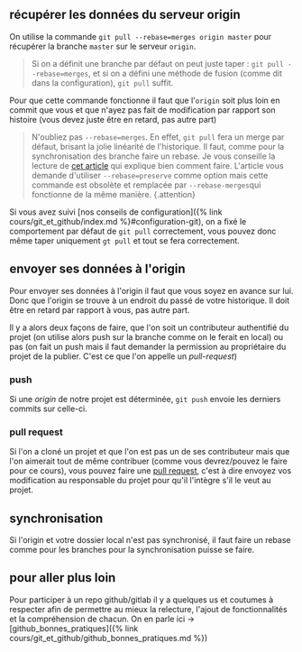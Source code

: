 
## récupérer les données du serveur origin

On utilise la commande `git pull --rebase=merges origin master` pour récupérer la branche `master` sur le serveur `origin`.

> Si on a définit une branche par défaut on peut juste taper : `git pull --rebase=merges`, et si on a défini une méthode de fusion (comme dit dans la configuration), `git pull` suffit.

Pour que cette commande fonctionne il faut que l'`origin` soit plus loin en commit que vous et que n'ayez pas fait de modification par rapport son histoire (vous devez juste être en retard, pas autre part)

> N'oubliez pas `--rebase=merges`. En effet, `git pull` fera un merge par défaut, brisant la jolie linéarité de l'historique. Il faut, comme pour la synchronisation des branche faire un rebase. Je vous conseille la lecture de [cet article](https://delicious-insights.com/fr/articles/bien-utiliser-git-merge-et-rebase/) qui explique bien comment faire. L'article vous demande d'utiliser `--rebase=preserve` comme option mais cette commande est obsolète et remplacée par `--rebase-merges`qui fonctionne de la même manière.
> {.attention}

Si vous avez suivi [nos conseils de configuration]({% link cours/git_et_github/index.md %}#configuration-git), on a fixé le comportement par défaut de `git pull` correctement, vous pouvez donc même taper uniquement `gt pull` et tout se fera correctement.

## envoyer ses données à l'origin

Pour envoyer ses données à l'origin il faut que vous soyez en avance sur lui. Donc que l'origin se trouve à un endroit du passé de votre historique. Il doit être en retard par rapport à vous, pas autre part.

Il y a alors deux façons de faire, que l'on soit un contributeur authentifié du projet (on utilise alors push sur la branche comme on le ferait en local) ou pas (on fait un push mais il faut demander la permission au propriétaire du projet de la publier. C'est ce que l'on appelle un _pull-request_)

### push

Si une _origin_ de notre projet est déterminée, `git push` envoie les derniers commits sur celle-ci.

### pull request

Si l'on a cloné un projet et que l'on est pas un de ses contributeur mais que l'on aimerait tout de même contribuer (comme vous devrez/pouvez le faire pour ce cours), vous pouvez faire une [pull request](http://thelia-school.com/faire-une-pull-request-sur-un-projet-thelia/faire-une-pull-request.html), c'est à dire envoyez vos modification au responsable du projet pour qu'il l'intègre s'il le veut au projet.

## synchronisation

Si l'origin et votre dossier local n'est pas synchronisé, il faut faire un rebase comme pour les branches pour la synchronisation puisse se faire.

## pour aller plus loin

Pour participer à un repo github/gitlab il y a quelques us et coutumes à respecter afin de permettre au mieux la relecture, l'ajout de fonctionnalités et la compréhension de chacun.
On en parle ici -> [github_bonnes_pratiques]({% link cours/git_et_github/github_bonnes_pratiques.md %})
